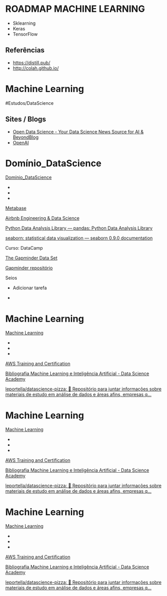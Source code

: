 # ROADMAP MACHINE LEARNING

- Sklearning
- Keras
- TensorFlow

## Referências

- https://distill.pub/
- http://colah.github.io/

# Machine Learning
#Estudos/DataScience 

## Sites / Blogs
- [Open Data Science - Your Data Science News Source for AI & Beyond](https://opendatascience.com/)[Blog](https://brohrer.github.io/blog.html)
- [OpenAI](https://openai.com/)

# Domínio_DataScience

[Domínio_DataScience](https://todoist.com/app?#)


* 
* 
* 
 [Metabase](https://www.metabase.com/) 





 [Airbnb Engineering & Data Science](https://airbnb.io/projects/superset/) 





 [Python Data Analysis Library — pandas: Python Data Analysis Library](http://pandas.pydata.org/) 





 [seaborn: statistical data visualization — seaborn 0.9.0 documentation](http://seaborn.pydata.org/) 





Curso: DataCamp






 [The Gapminder Data Set](https://todoist.com/www,gapminder.org) 





 [Gapminder repositório](https://todoist.com/www.github.com/jennybc/gapminder) 





Seios




* Adicionar tarefa


* 
# Machine Learning

[Machine Learning](https://todoist.com/app?#)


* 
* 
* 
 [AWS Training and Certification](https://aws.amazon.com/pt/training/) 





 [Bibliografia Machine Learning e Inteligência Artificial - Data Science Academy](http://datascienceacademy.com.br/blog/bibliografia-machine-learning-e-inteligencia-artificial/) 






 [leportella/datascience-pizza: 🍕 Repositório para juntar informações sobre materiais de estudo em análise de dados e áreas afins, empresas q…](https://github.com/leportella/datascience-pizza) 

# Machine Learning

[Machine Learning](https://todoist.com/app?#)


* 
* 
* 
 [AWS Training and Certification](https://aws.amazon.com/pt/training/) 





 [Bibliografia Machine Learning e Inteligência Artificial - Data Science Academy](http://datascienceacademy.com.br/blog/bibliografia-machine-learning-e-inteligencia-artificial/) 





 [leportella/datascience-pizza: 🍕 Repositório para juntar informações sobre materiais de estudo em análise de dados e áreas afins, empresas q…](https://github.com/leportella/datascience-pizza) 



# Machine Learning

[Machine Learning](https://todoist.com/app?#)


* 
* 
* 
 [AWS Training and Certification](https://aws.amazon.com/pt/training/) 





 [Bibliografia Machine Learning e Inteligência Artificial - Data Science Academy](http://datascienceacademy.com.br/blog/bibliografia-machine-learning-e-inteligencia-artificial/) 





 [leportella/datascience-pizza: 🍕 Repositório para juntar informações sobre materiais de estudo em análise de dados e áreas afins, empresas q…](https://github.com/leportella/datascience-pizza) 



